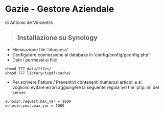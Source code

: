 # Gazie - Gestore Aziendale 
di Antonio de Vincentiis

> ## Installazione su Synology
* Eliminazione file '.htaccess'
* Configurare connessione al database in 'config/config/gconfig.php'
* Dare i permessi ai file:
```
chmod 777 data/files/
chmod 777 library/tcpdf/cache/
```
* Per scrivere Fatture / Preventivi contenenti numerosi articoli e si vogliono evitare errori aggiungere la seguente regola nel file 'php.ini' del server:
```
suhosin.request.max_var = 1000
suhosin.post.max_var = 1000
```
